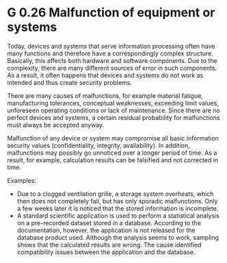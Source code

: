G 0.26 Malfunction of equipment or systems
=============================================

Today, devices and systems that serve information processing often have many functions and therefore have a correspondingly complex structure. Basically, this affects both hardware and software components. Due to the complexity, there are many different sources of error in such components. As a result, it often happens that devices and systems do not work as intended and thus create security problems.

There are many causes of malfunctions, for example material fatigue, manufacturing tolerances, conceptual weaknesses, exceeding limit values, unforeseen operating conditions or lack of maintenance. Since there are no perfect devices and systems, a certain residual probability for malfunctions must always be accepted anyway.

Malfunction of any device or system may compromise all basic information security values ​​(confidentiality, integrity, availability). In addition, malfunctions may possibly go unnoticed over a longer period of time. As a result, for example, calculation results can be falsified and not corrected in time.

Examples:

* Due to a clogged ventilation grille, a storage system overheats, which then does not completely fail, but has only sporadic malfunctions. Only a few weeks later it is noticed that the stored information is incomplete.
* A standard scientific application is used to perform a statistical analysis on a pre-recorded dataset stored in a database. According to the documentation, however, the application is not released for the database product used. Although the analysis seems to work, sampling shows that the calculated results are wrong. The cause identified compatibility issues between the application and the database.